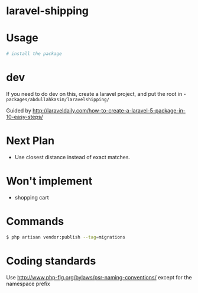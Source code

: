 # laravel-shipping

# Usage

```bash
# install the package

```

# dev

If you need to do dev on this, create a laravel project, and put the root in -
`packages/abdullahkasim/laravelshipping/`

Guided by http://laraveldaily.com/how-to-create-a-laravel-5-package-in-10-easy-steps/

# Next Plan
- Use closest distance instead of exact matches.

# Won't implement
- shopping cart 



# Commands

```bash
$ php artisan vendor:publish --tag=migrations
```

# Coding standards

Use http://www.php-fig.org/bylaws/psr-naming-conventions/ except for the namespace prefix